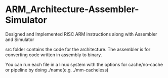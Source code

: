# ARM_Architecture-Assembler-Simulator
Designed and Implemented RISC ARM instructions along with Assembler and Simulator

src folder contains the code for the architecture. The assembler is for converting code written in assembly to binary.

You can run each file in a linux system with the options for cache/no-cache or pipeline by doing ./name(e.g. ./mm-cacheless)
